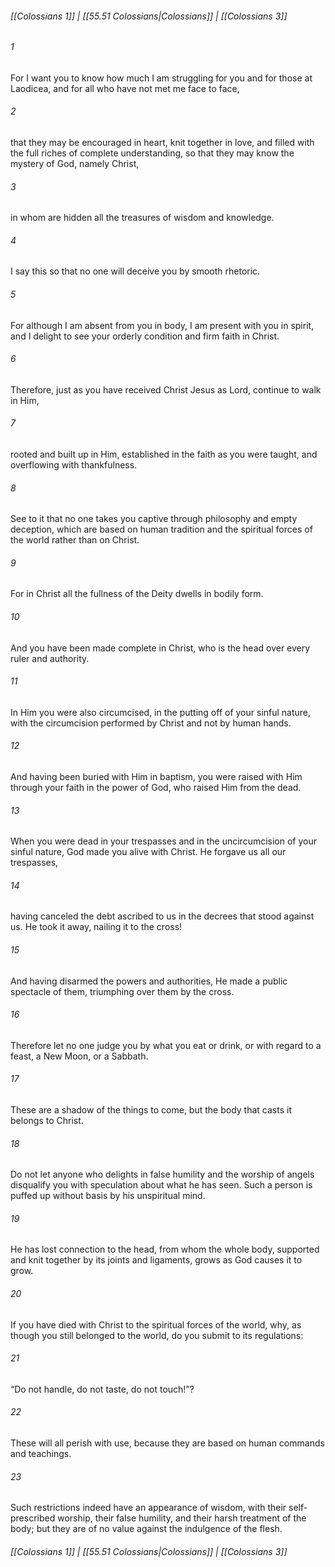 
###### [[Colossians 1]] | [[55.51 Colossians|Colossians]] | [[Colossians 3]]

###### 1
For I want you to know how much I am struggling for you and for those at Laodicea, and for all who have not met me face to face,
###### 2
that they may be encouraged in heart, knit together in love, and filled with the full riches of complete understanding, so that they may know the mystery of God, namely Christ,
###### 3
in whom are hidden all the treasures of wisdom and knowledge.
###### 4
I say this so that no one will deceive you by smooth rhetoric.
###### 5
For although I am absent from you in body, I am present with you in spirit, and I delight to see your orderly condition and firm faith in Christ.
###### 6
Therefore, just as you have received Christ Jesus as Lord, continue to walk in Him,
###### 7
rooted and built up in Him, established in the faith as you were taught, and overflowing with thankfulness.
###### 8
See to it that no one takes you captive through philosophy and empty deception, which are based on human tradition and the spiritual forces of the world rather than on Christ.
###### 9
For in Christ all the fullness of the Deity dwells in bodily form.
###### 10
And you have been made complete in Christ, who is the head over every ruler and authority.
###### 11
In Him you were also circumcised, in the putting off of your sinful nature, with the circumcision performed by Christ and not by human hands.
###### 12
And having been buried with Him in baptism, you were raised with Him through your faith in the power of God, who raised Him from the dead.
###### 13
When you were dead in your trespasses and in the uncircumcision of your sinful nature, God made you alive with Christ. He forgave us all our trespasses,
###### 14
having canceled the debt ascribed to us in the decrees that stood against us. He took it away, nailing it to the cross!
###### 15
And having disarmed the powers and authorities, He made a public spectacle of them, triumphing over them by the cross.
###### 16
Therefore let no one judge you by what you eat or drink, or with regard to a feast, a New Moon, or a Sabbath.
###### 17
These are a shadow of the things to come, but the body that casts it belongs to Christ.
###### 18
Do not let anyone who delights in false humility and the worship of angels disqualify you with speculation about what he has seen. Such a person is puffed up without basis by his unspiritual mind.
###### 19
He has lost connection to the head, from whom the whole body, supported and knit together by its joints and ligaments, grows as God causes it to grow.
###### 20
If you have died with Christ to the spiritual forces of the world, why, as though you still belonged to the world, do you submit to its regulations:
###### 21
“Do not handle, do not taste, do not touch!”?
###### 22
These will all perish with use, because they are based on human commands and teachings.
###### 23
Such restrictions indeed have an appearance of wisdom, with their self-prescribed worship, their false humility, and their harsh treatment of the body; but they are of no value against the indulgence of the flesh.

###### [[Colossians 1]] | [[55.51 Colossians|Colossians]] | [[Colossians 3]]

